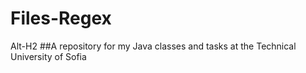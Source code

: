 # Files-Regex
Alt-H2
##A repository for my Java classes and tasks at the Technical University of Sofia
